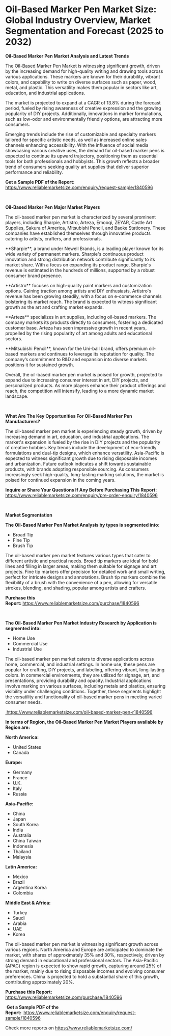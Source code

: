<p><h1>Oil-Based Marker Pen Market Size: Global Industry Overview, Market Segmentation and Forecast (2025 to 2032)</h1></p><p><strong>Oil-Based Marker Pen Market Analysis and Latest Trends</strong></p>
<p><p>The Oil-Based Marker Pen Market is witnessing significant growth, driven by the increasing demand for high-quality writing and drawing tools across various applications. These markers are known for their durability, vibrant colors, and capability to write on diverse surfaces such as paper, wood, metal, and plastic. This versatility makes them popular in sectors like art, education, and industrial applications. </p><p>The market is projected to expand at a CAGR of 13.8% during the forecast period, fueled by rising awareness of creative expression and the growing popularity of DIY projects. Additionally, innovations in marker formulations, such as low-odor and environmentally friendly options, are attracting more consumers. </p><p>Emerging trends include the rise of customizable and specialty markers tailored for specific artistic needs, as well as increased online sales channels enhancing accessibility. With the influence of social media showcasing various creative uses, the demand for oil-based marker pens is expected to continue its upward trajectory, positioning them as essential tools for both professionals and hobbyists. This growth reflects a broader trend of consumers seeking quality art supplies that deliver superior performance and reliability.</p></p>
<p><strong>Get a Sample PDF of the Report:&nbsp;</strong> <a href="https://www.reliablemarketsize.com/enquiry/request-sample/1840596?utm_campaign=2457&utm_medium=2&utm_source=Github&utm_content=ia&utm_term=05042025&utm_id=oil-based-marker-pen">https://www.reliablemarketsize.com/enquiry/request-sample/1840596</a></p>
<p>&nbsp;</p>
<p><strong>Oil-Based Marker Pen Major Market Players</strong></p>
<p><p>The oil-based marker pen market is characterized by several prominent players, including Sharpie, Artistro, Arteza, Emooqi, ZEYAR, Castle Art Supplies, Sakura of America, Mitsubishi Pencil, and Baoke Stationery. These companies have established themselves through innovative products catering to artists, crafters, and professionals.</p><p>**Sharpie**, a brand under Newell Brands, is a leading player known for its wide variety of permanent markers. Sharpie's continuous product innovation and strong distribution network contribute significantly to its market share. With a focus on expanding its product range, Sharpie's revenue is estimated in the hundreds of millions, supported by a robust consumer brand presence.</p><p>**Artistro** focuses on high-quality paint markers and customization options. Gaining traction among artists and DIY enthusiasts, Artistro's revenue has been growing steadily, with a focus on e-commerce channels bolstering its market reach. The brand is expected to witness significant growth as the art and crafting market expands.</p><p>**Arteza** specializes in art supplies, including oil-based markers. The company markets its products directly to consumers, fostering a dedicated customer base. Arteza has seen impressive growth in recent years, propelled by the rising popularity of art among adults and educational sectors.</p><p>**Mitsubishi Pencil**, known for the Uni-ball brand, offers premium oil-based markers and continues to leverage its reputation for quality. The company’s commitment to R&D and expansion into diverse markets positions it for sustained growth.</p><p>Overall, the oil-based marker pen market is poised for growth, projected to expand due to increasing consumer interest in art, DIY projects, and personalized products. As more players enhance their product offerings and reach, the competition will intensify, leading to a more dynamic market landscape.</p></p>
<p>&nbsp;</p>
<p><strong>What Are The Key Opportunities For Oil-Based Marker Pen Manufacturers?</strong></p>
<p><p>The oil-based marker pen market is experiencing steady growth, driven by increasing demand in art, education, and industrial applications. The market's expansion is fueled by the rise in DIY projects and the popularity of creative hobbies. Key trends include the development of eco-friendly formulations and dual-tip designs, which enhance versatility. Asia-Pacific is expected to witness significant growth due to rising disposable incomes and urbanization. Future outlook indicates a shift towards sustainable products, with brands adopting responsible sourcing. As consumers increasingly seek high-quality, long-lasting marking solutions, the market is poised for continued expansion in the coming years.</p></p>
<p><strong>Inquire or Share Your Questions If Any Before Purchasing This Report:</strong> <a href="https://www.reliablemarketsize.com/enquiry/pre-order-enquiry/1840596?utm_campaign=2457&utm_medium=2&utm_source=Github&utm_content=ia&utm_term=05042025&utm_id=oil-based-marker-pen">https://www.reliablemarketsize.com/enquiry/pre-order-enquiry/1840596</a></p>
<p>&nbsp;</p>
<p><strong>Market Segmentation</strong></p>
<p><strong>The Oil-Based Marker Pen Market Analysis by types is segmented into:</strong></p>
<p><ul><li>Broad Tip</li><li>Fine Tip</li><li>Brush Tip</li></ul></p>
<p><p>The oil-based marker pen market features various types that cater to different artistic and practical needs. Broad tip markers are ideal for bold lines and filling in larger areas, making them suitable for signage and art projects. Fine tip markers offer precision for detailed work and small writing, perfect for intricate designs and annotations. Brush tip markers combine the flexibility of a brush with the convenience of a pen, allowing for versatile strokes, blending, and shading, popular among artists and crafters.</p></p>
<p><strong>Purchase this Report:&nbsp;</strong><a href="https://www.reliablemarketsize.com/purchase/1840596?utm_campaign=2457&utm_medium=2&utm_source=Github&utm_content=ia&utm_term=05042025&utm_id=oil-based-marker-pen">https://www.reliablemarketsize.com/purchase/1840596</a></p>
<p>&nbsp;</p>
<p><strong>The Oil-Based Marker Pen Market Industry Research by Application is segmented into:</strong></p>
<p><ul><li>Home Use</li><li>Commercial Use</li><li>Industrial Use</li></ul></p>
<p><p>The oil-based marker pen market caters to diverse applications across home, commercial, and industrial settings. In home use, these pens are popular for crafting, DIY projects, and labeling, offering vibrant, long-lasting colors. In commercial environments, they are utilized for signage, art, and presentations, providing durability and opacity. Industrial applications involve marking on various surfaces, including metals and plastics, ensuring visibility under challenging conditions. Together, these segments highlight the versatility and functionality of oil-based marker pens in meeting varied consumer needs.</p></p>
<p><a href="https://www.reliablemarketsize.com/oil-based-marker-pen-r1840596?utm_campaign=2457&utm_medium=2&utm_source=Github&utm_content=ia&utm_term=05042025&utm_id=oil-based-marker-pen">&nbsp;https://www.reliablemarketsize.com/oil-based-marker-pen-r1840596</a></p>
<p><strong>In terms of Region, the Oil-Based Marker Pen Market Players available by Region are:</strong></p>
<p>
    <p> <strong> North America: </strong>
        <ul>
            <li>United States</li>
            <li>Canada</li>
        </ul>
        </p> 
    <p> <strong> Europe: </strong>
        <ul>
            <li>Germany</li>
            <li>France</li>
            <li>U.K.</li>
            <li>Italy</li>
            <li>Russia</li>
        </ul>
        </p> 
    <p> <strong> Asia-Pacific: </strong>
        <ul>
            <li>China</li>
            <li>Japan</li>
            <li>South Korea</li>
            <li>India</li>
            <li>Australia</li>
            <li>China Taiwan</li>
            <li>Indonesia</li>
            <li>Thailand</li>
            <li>Malaysia</li>
        </ul>
        </p> 
    <p> <strong> Latin America: </strong>
        <ul>
            <li>Mexico</li>
            <li>Brazil</li>
            <li>Argentina Korea</li>
            <li>Colombia</li>
        </ul>
        </p> 
    <p> <strong> Middle East & Africa: </strong>
        <ul>
            <li>Turkey</li>
            <li>Saudi</li>
            <li>Arabia</li>
            <li>UAE</li>
            <li>Korea</li>
        </ul>
    </p>
    </p>
<p><p>The oil-based marker pen market is witnessing significant growth across various regions. North America and Europe are anticipated to dominate the market, with shares of approximately 35% and 30%, respectively, driven by strong demand in educational and professional sectors. The Asia-Pacific (APAC) region is expected to show rapid growth, capturing around 25% of the market, mainly due to rising disposable incomes and evolving consumer preferences. China is projected to hold a substantial share of this growth, contributing approximately 20%.</p></p>
<p><strong>Purchase this Report: </strong><a href="https://www.reliablemarketsize.com/purchase/1840596?utm_campaign=2457&utm_medium=2&utm_source=Github&utm_content=ia&utm_term=05042025&utm_id=oil-based-marker-pen">https://www.reliablemarketsize.com/purchase/1840596</a></p>
<p>&nbsp;<strong>Get a Sample PDF of the Report:&nbsp;&nbsp;</strong><a href="https://www.reliablemarketsize.com/enquiry/request-sample/1840596?utm_campaign=2457&utm_medium=2&utm_source=Github&utm_content=ia&utm_term=05042025&utm_id=oil-based-marker-pen">https://www.reliablemarketsize.com/enquiry/request-sample/1840596</a></p>
<p><strong></strong></p>
<p>Check more reports on <a href="https://www.reliablemarketsize.com/?utm_campaign=2457&utm_medium=2&utm_source=Github&utm_content=ia&utm_term=05042025&utm_id=oil-based-marker-pen">https://www.reliablemarketsize.com/</a></p>